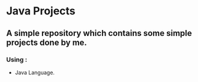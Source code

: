 # Java Projects

## A simple repository which contains some simple projects done by me.

### Using :
 - Java Language.
